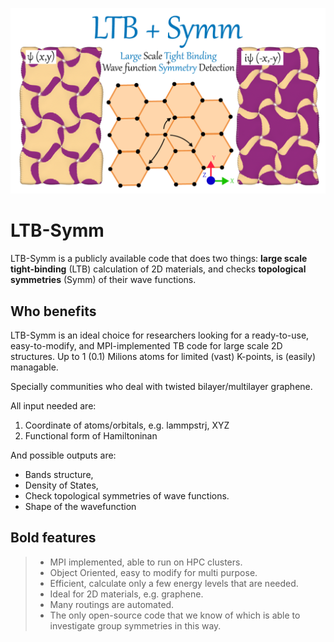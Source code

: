 <img
src="https://github.com/khsrali/LTB-Symm/blob/develop/docs/source/logo_V_0.1.png?raw=true"
width="1200" alt="image" />


# LTB-Symm

LTB-Symm is a publicly available code that does two things: **large
scale tight-binding** (LTB) calculation of 2D materials, and checks
**topological symmetries** (Symm) of their wave functions.

## Who benefits

LTB-Symm is an ideal choice for researchers looking for a ready-to-use,
easy-to-modify, and MPI-implemented TB code for large scale 2D
structures. Up to 1 (0.1) Milions atoms for limited (vast) K-points, is
(easily) managable.

Specially communities who deal with twisted bilayer/multilayer graphene.

All input needed are:  
1.  Coordinate of atoms/orbitals, e.g. lammpstrj, XYZ
2.  Functional form of Hamiltoninan

And possible outputs are:  
-   Bands structure,
-   Density of States,
-   Check topological symmetries of wave functions.
-   Shape of the wavefunction

## Bold features

> -   MPI implemented, able to run on HPC clusters.
> -   Object Oriented, easy to modify for multi purpose.
> -   Efficient, calculate only a few energy levels that are needed.
> -   Ideal for 2D materials, e.g. graphene.
> -   Many routings are automated.
> -   The only open-source code that we know of which is able to
>     investigate group symmetries in this way.
